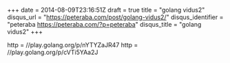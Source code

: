 +++
date = 2014-08-09T23:16:51Z
draft = true
title = "golang vidus2"
disqus_url = "https://peteraba.com/post/golang-vidus2/"
disqus_identifier = "peteraba https://peteraba.com/?p=peteraba"
disqus_title = "golang vidus2"
+++

http = //play.golang.org/p/nYTYZaJR47
http = //play.golang.org/p/cVTi5YAa2J
